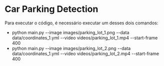 # Car Parking Detection 

Para executar o código, é necessário executar um desses dois comandos:

- python main.py --image images/parking_lot_1.png --data data/coordinates_1.yml --video videos/parking_lot_1.mp4 --start-frame 400
- python main.py --image images/parking_lot_2.png --data data/coordinates_1.yml --video videos/parking_lot_2.mp4 --start-frame 400 

